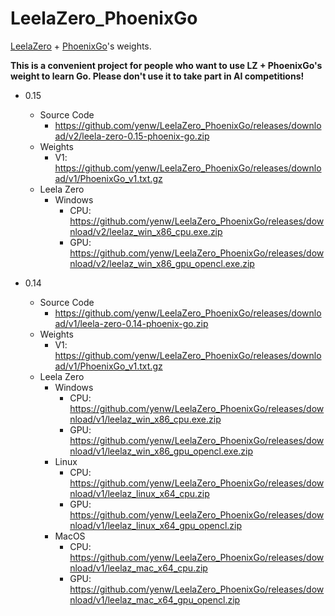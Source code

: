 # LeelaZero_PhoenixGo
[LeelaZero](https://github.com/gcp/leela-zero) + [PhoenixGo](https://github.com/Tencent/PhoenixGo)'s weights.

**This is a convenient project for people who want to use LZ + PhoenixGo's weight to learn Go. Please don't use it to take part in AI competitions!**

* 0.15
  * Source Code
    * https://github.com/yenw/LeelaZero_PhoenixGo/releases/download/v2/leela-zero-0.15-phoenix-go.zip
  * Weights
    * V1: https://github.com/yenw/LeelaZero_PhoenixGo/releases/download/v1/PhoenixGo_v1.txt.gz
  * Leela Zero
    * Windows
      * CPU: https://github.com/yenw/LeelaZero_PhoenixGo/releases/download/v2/leelaz_win_x86_cpu.exe.zip
      * GPU: https://github.com/yenw/LeelaZero_PhoenixGo/releases/download/v2/leelaz_win_x86_gpu_opencl.exe.zip

* 0.14
  * Source Code
    * https://github.com/yenw/LeelaZero_PhoenixGo/releases/download/v1/leela-zero-0.14-phoenix-go.zip
  * Weights
    * V1: https://github.com/yenw/LeelaZero_PhoenixGo/releases/download/v1/PhoenixGo_v1.txt.gz
  * Leela Zero
    * Windows
      * CPU: https://github.com/yenw/LeelaZero_PhoenixGo/releases/download/v1/leelaz_win_x86_cpu.exe.zip
      * GPU: https://github.com/yenw/LeelaZero_PhoenixGo/releases/download/v1/leelaz_win_x86_gpu_opencl.exe.zip
    * Linux
      * CPU: https://github.com/yenw/LeelaZero_PhoenixGo/releases/download/v1/leelaz_linux_x64_cpu.zip
      * GPU: https://github.com/yenw/LeelaZero_PhoenixGo/releases/download/v1/leelaz_linux_x64_gpu_opencl.zip
    * MacOS
      * CPU: https://github.com/yenw/LeelaZero_PhoenixGo/releases/download/v1/leelaz_mac_x64_cpu.zip
      * GPU: https://github.com/yenw/LeelaZero_PhoenixGo/releases/download/v1/leelaz_mac_x64_gpu_opencl.zip
